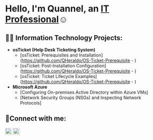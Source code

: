 <h1>Hello, I'm Quannel, an <a href="https://linkedin.com/in/Josh">IT Professional</a>☺</h1>

<h2>👨‍💻 Information Technology Projects:</h2>

- <b>osTicket (Help Desk Ticketing System)</b>
  - [osTicket: Prerequisites and Installation](https://github.com/QHeraldo/OS-Ticket-Prerequisite - )
  - [osTicket: Post-Installation Configuration](https://github.com/QHeraldo/OS-Ticket-Prerequisite - )
  - [osTicket: Ticket Lifecycle Examples](https://github.com/QHeraldo/OS-Ticket-Prerequisite - )
- <b>Microsoft Azure</b>
  - [Configuring On-premises Active Directory within Azure VMs]
  - [Network Security Groups (NSGs) and Inspecting Network Protocols]

<h2>🤳Connect with me:</h2>

[<img align="left" alt="Josh | LinkedIn" width="22px" src="https://cdn.jsdelivr.net/npm/simple-icons@v3/icons/linkedin.svg" />][linkedin]
[<img align="left" alt="Josh | Instagram" width="22px" src="https://cdn.jsdelivr.net/npm/simple-icons@v3/icons/instagram.svg" />][instagram]

[instagram]: https://www.instagram.com/lilsubaq
[linkedin]: https://www.linkedin.com/in/quannel-heraldo-277398103
